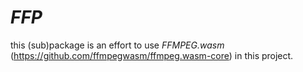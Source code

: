 









# *FFP*

this (sub)package is an effort to use *FFMPEG.wasm* (https://github.com/ffmpegwasm/ffmpeg.wasm-core) in this project.










